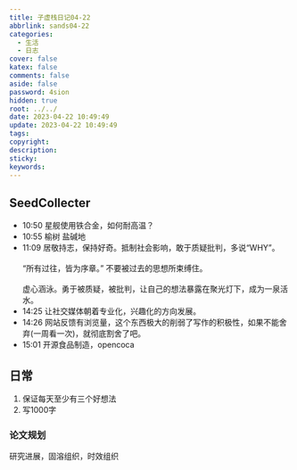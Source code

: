 ```yaml
---
title: 子虚栈日记04-22
abbrlink: sands04-22
categories:
  - 生活
  - 日志
cover: false
katex: false
comments: false
aside: false
password: 4sion
hidden: true
root: ../../
date: 2023-04-22 10:49:49
update: 2023-04-22 10:49:49
tags:
copyright:
description:
sticky:
keywords:
---
```


## SeedCollecter
- 10:50 星舰使用铁合金，如何耐高温？
- 10:55 榆树 盐碱地
- 11:09 居敬持志，保持好奇。抵制社会影响，敢于质疑批判，多说“WHY”。<br><br>“所有过往，皆为序章。” 不要被过去的思想所束缚住。<br><br>虚心涵泳。勇于被质疑，被批判，让自己的想法暴露在聚光灯下，成为一泉活水。
- 14:25 让社交媒体朝着专业化，兴趣化的方向发展。
- 14:26 网站反馈有浏览量，这个东西极大的削弱了写作的积极性，如果不能舍弃(一周看一次)，就彻底割舍了吧。
- 15:01 开源食品制造，opencoca


## 日常
1. 保证每天至少有三个好想法
2. 写1000字

### 论文规划
研究进展，固溶组织，时效组织


